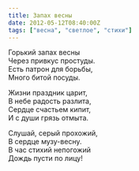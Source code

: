 ```yaml
---
title: Запах весны
date: 2012-05-12T08:40:00Z
tags: ["весна", "светлое", "стихи"]
---
```


Горький запах весны  
Через привкус простуды.  
Есть патрон для борьбы,  
Много битой посуды.

Жизни праздник царит,  
В небе радость разлита,  
Сердце счастьем кипит,  
И с души грязь отмыта.

Слушай, серый прохожий,  
В сердце музу-весну.  
В час стихий непогожий  
Дождь пусти по лицу!  
